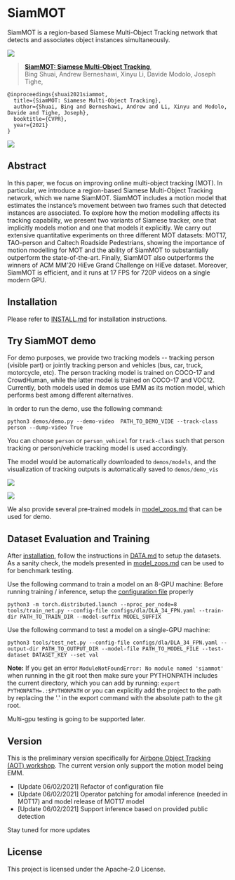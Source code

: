 # SiamMOT

SiamMOT is a region-based Siamese Multi-Object Tracking network that detects and associates object instances simultaneously.


![](readme/SiamMOT.png)

> [**SiamMOT: Siamese Multi-Object Tracking**](https://www.amazon.science/publications/siammot-siamese-multi-object-tracking),            
> Bing Shuai, Andrew Berneshawi, Xinyu Li, Davide Modolo, Joseph Tighe,        


    @inproceedings{shuai2021siammot,
      title={SiamMOT: Siamese Multi-Object Tracking},
      author={Shuai, Bing and Berneshawi, Andrew and Li, Xinyu and Modolo, Davide and Tighe, Joseph},
      booktitle={CVPR},
      year={2021}
    }
    
![](readme/ablation.gif)
    
## Abstract
In this paper, we focus on improving online multi-object tracking (MOT). In particular, we introduce a region-based Siamese Multi-Object Tracking network, which we name SiamMOT. SiamMOT includes a motion model that estimates the instance’s movement between two frames such that detected instances are associated. To explore how the motion modelling affects its tracking capability, we present two variants of Siamese tracker, one that implicitly models motion and one that models it explicitly. We carry out extensive quantitative experiments on three different MOT datasets: MOT17, TAO-person and Caltech Roadside Pedestrians, showing the importance of motion modelling for MOT and the ability of SiamMOT to substantially outperform the state-of-the-art. Finally, SiamMOT also outperforms the winners of ACM MM’20 HiEve Grand Challenge on HiEve dataset. Moreover, SiamMOT is efficient, and it runs at 17 FPS for 720P videos on a single modern GPU.


## Installation

Please refer to [INSTALL.md](readme/INSTALL.md) for installation instructions.


## Try SiamMOT demo
For demo  purposes,  we provide two tracking models -- tracking person (visible part) or jointly tracking person and vehicles (bus, car, truck, motorcycle, etc).
The person tracking model is trained on COCO-17 and CrowdHuman, while the latter model is trained on COCO-17 and VOC12.
Currently, both models used in demos use EMM as its motion model, which performs best among different alternatives.

In order to run the demo, use the following command:
~~~
python3 demos/demo.py --demo-video  PATH_TO_DEMO_VIDE --track-class person --dump-video True
~~~
You can choose `person` or  `person_vehicel` for `track-class` such that person tracking or person/vehicle tracking model is used accordingly.

The model would be automatically downloaded to `demos/models`,
and the visualization of tracking outputs is automatically saved to `demos/demo_vis`

![](readme/demo_volleyball.gif)

![](readme/demo_person_vehicle.gif) 

We also provide several pre-trained models in [model_zoos.md](readme/model_zoo.md) that can be used for demo. 

## Dataset Evaluation and Training
After [installation](readme/INSTALL.md), follow the instructions in [DATA.md](readme/DATA.md) to setup the datasets.
As a sanity check, the models presented in [model_zoos.md](readme/model_zoo.md) can be used to for benchmark testing. 

Use the following command to train a model on an 8-GPU machine:
Before running training / inference, setup the [configuration file](configs) properly
~~~
python3 -m torch.distributed.launch --nproc_per_node=8 tools/train_net.py --config-file configs/dla/DLA_34_FPN.yaml --train-dir PATH_TO_TRAIN_DIR --model-suffix MODEL_SUFFIX 
~~~

Use the following command to test a model on a single-GPU machine:
~~~
python3 tools/test_net.py --config-file configs/dla/DLA_34_FPN.yaml --output-dir PATH_TO_OUTPUT_DIR --model-file PATH_TO_MODEL_FILE --test-dataset DATASET_KEY --set val
~~~

**Note:** If you get an error `ModuleNotFoundError: No module named 'siammot'` when running in the git root then make
sure your PYTHONPATH includes the current directory, which you can add by running: `export PYTHONPATH=.:$PYTHONPATH`
or you can explicitly add the project to the path by replacing the '.' in the export command with the absolute path to
the git root.

Multi-gpu testing is going to be supported later.

## Version
This is the preliminary version specifically for [Airbone Object Tracking (AOT) workshop](https://www.aicrowd.com/challenges/airborne-object-tracking-challenge).
The current version only support the motion model being EMM.

* [Update 06/02/2021] Refactor of configuration file
* [Update 06/02/2021] Operator patching for amodal inference (needed in MOT17) and model release of MOT17 model
* [Update 06/02/2021] Support inference based on provided public detection

Stay tuned for more updates

## License

This project is licensed under the Apache-2.0 License.

